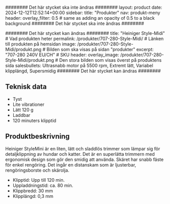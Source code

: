 ######## Det här stycket ska inte ändras ########
layout: product
date: 2024-12-12T12:52:14+00:00
sidebar:
  title: "Produkter"
  nav: produkt-meny
header:
  overlay_filter: 0.5 # same as adding an opacity of 0.5 to a black background
######## Det här stycket ska inte ändras ########


######## Det här stycket kan ändras ########
title: "Heiniger Style-Midi" # Vad produkten heter
permalink: /produkter/707-280-Style-Midi/ # Länken till produkten på hemsidan
image: /produkter/707-280-Style-Midi/produkt.png # Bilden som ska visas på sidan "produkter"
excerpt: "707-280 240V EU/CH" # SKU
header:
  overlay_image: /produkter/707-280-Style-Midi/produkt.png # Den stora bilden som visas överst på produktens sida
salesbullets: Ultrasnabb motor på 5500 rpm, Extremt lätt, Variabel klipplängd, Supersmidig
######## Det här stycket kan ändras ########


## Teknisk data
- Tyst
- Lite vibrationer
- Lätt 120 g
- Laddbar
- 120 minuters klipptid


## Produktbeskrivning
Heiniger StyleMini är en liten, lätt och sladdlös trimmer som lämpar sig för detaljklippning av hundar och katter. Det är en superlätta trimmern med ergonomisk design som gör den smidig att använda. Skäret har snabb fäste för enkel rengöring. Det ingår en distanskam som är ljusterbar, rengöringsborste och skärolja.

- Klipptid: Upp till 120 min.
- Uppladdningstid: ca. 80 min.
- Klippbredd: 30 mm
- Klipplängd: 0,3 mm
